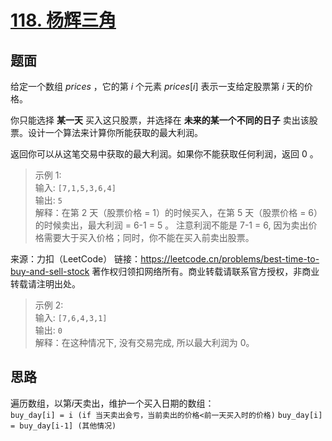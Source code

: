 ﻿# [118. 杨辉三角](https://leetcode.cn/problems/best-time-to-buy-and-sell-stock)

## 题面

给定一个数组 $prices$ ，它的第 $i$ 个元素 $prices[i]$ 表示一支给定股票第 $i$ 天的价格。

你只能选择 **某一天** 买入这只股票，并选择在 **未来的某一个不同的日子** 卖出该股票。设计一个算法来计算你所能获取的最大利润。

返回你可以从这笔交易中获取的最大利润。如果你不能获取任何利润，返回 0 。


>示例 1:  
输入: `[7,1,5,3,6,4]`  
输出: `5`  
解释：在第 2 天（股票价格 = 1）的时候买入，在第 5 天（股票价格 = 6）的时候卖出，最大利润 = 6-1 = 5 。
     注意利润不能是 7-1 = 6, 因为卖出价格需要大于买入价格；同时，你不能在买入前卖出股票。

来源：力扣（LeetCode）
链接：https://leetcode.cn/problems/best-time-to-buy-and-sell-stock
著作权归领扣网络所有。商业转载请联系官方授权，非商业转载请注明出处。

>示例 2:  
输入: `[7,6,4,3,1]`  
输出: `0`  
解释：在这种情况下, 没有交易完成, 所以最大利润为 0。


## 思路
遍历数组，以第$i$天卖出，维护一个买入日期的数组：  
`buy_day[i] = i (if 当天卖出会亏，当前卖出的价格<前一天买入时的价格)`
`buy_day[i] = buy_day[i-1] (其他情况)`